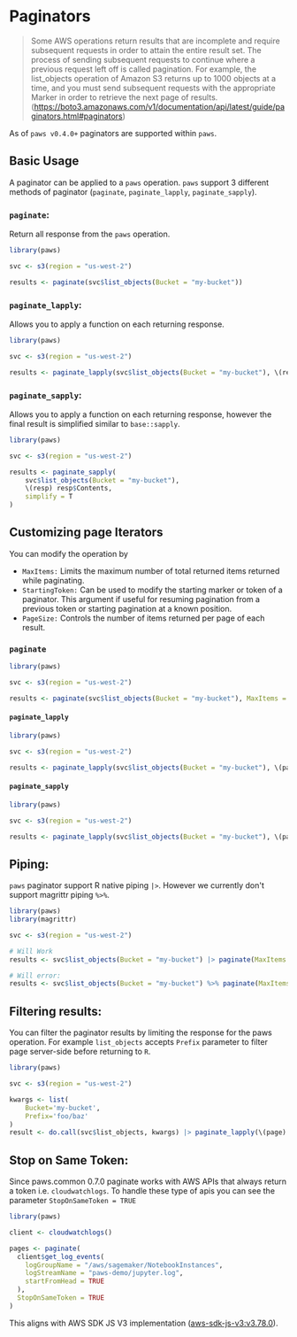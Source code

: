# Paginators

> Some AWS operations return results that are incomplete and require subsequent requests in order to attain the entire result set. The process of sending subsequent requests to continue where a previous request left off is called pagination. For example, the list_objects operation of Amazon S3 returns up to 1000 objects at a time, and you must send subsequent requests with the appropriate Marker in order to retrieve the next page of results.
(https://boto3.amazonaws.com/v1/documentation/api/latest/guide/paginators.html#paginators)


As of `paws v0.4.0+` paginators are supported within `paws`.

## Basic Usage

A paginator can be applied to a `paws` operation. `paws` support 3 different methods of paginator (`paginate`, `paginate_lapply`, `paginate_sapply`). 

### `paginate`:
Return all response from the `paws` operation.

```r
library(paws)

svc <- s3(region = "us-west-2")

results <- paginate(svc$list_objects(Bucket = "my-bucket"))
```

### `paginate_lapply`:
Allows you to apply a function on each returning response.
```r
library(paws)

svc <- s3(region = "us-west-2")

results <- paginate_lapply(svc$list_objects(Bucket = "my-bucket"), \(resp) resp$Contents)
```

### `paginate_sapply`:
Allows you to apply a function on each returning response, however the final result is simplified similar to `base::sapply`.
```r
library(paws)

svc <- s3(region = "us-west-2")

results <- paginate_sapply(
    svc$list_objects(Bucket = "my-bucket"),
    \(resp) resp$Contents,
    simplify = T
)
```

## Customizing page Iterators

You can modify the operation by

* `MaxItems:` 
    Limits the maximum number of total returned items returned while paginating.
* `StartingToken:`
    Can be used to modify the starting marker or token of a paginator. This argument if useful for resuming pagination from a previous token or starting pagination at a known position.
* `PageSize:`
    Controls the number of items returned per page of each result.


### `paginate`
```r
library(paws)

svc <- s3(region = "us-west-2")

results <- paginate(svc$list_objects(Bucket = "my-bucket"), MaxItems = 10)
```

#### `paginate_lapply`
```r
library(paws)

svc <- s3(region = "us-west-2")

results <- paginate_lapply(svc$list_objects(Bucket = "my-bucket"), \(page) page$Contents)
```

#### `paginate_sapply`
```r
library(paws)

svc <- s3(region = "us-west-2")

results <- paginate_lapply(svc$list_objects(Bucket = "my-bucket"), \(page) page$Contents)
```

## Piping:

`paws` paginator support R native piping `|>`. However we currently don't support magrittr piping `%>%`.

```r
library(paws)
library(magrittr)

svc <- s3(region = "us-west-2")

# Will Work
results <- svc$list_objects(Bucket = "my-bucket") |> paginate(MaxItems = 10)

# Will error:
results <- svc$list_objects(Bucket = "my-bucket") %>% paginate(MaxItems = 10)
```


## Filtering results:

You can filter the paginator results by limiting the response for the paws operation. For example `list_objects` accepts `Prefix` parameter to filter page server-side before returning to `R`.

```r
library(paws)

svc <- s3(region = "us-west-2")

kwargs <- list(
    Bucket='my-bucket',
    Prefix='foo/baz'
)
result <- do.call(svc$list_objects, kwargs) |> paginate_lapply(\(page) page$Contents)
```

## Stop on Same Token:

Since paws.common 0.7.0 paginate works with AWS APIs that always return a token i.e. `cloudwatchlogs`. To handle these type of apis you can see the parameter `StopOnSameToken = TRUE`

```r
library(paws)

client <- cloudwatchlogs()

pages <- paginate(
  client$get_log_events(
    logGroupName = "/aws/sagemaker/NotebookInstances",
    logStreamName = "paws-demo/jupyter.log",
    startFromHead = TRUE
  ),
  StopOnSameToken = TRUE
)
```
This aligns with AWS SDK JS V3 implementation ([aws-sdk-js-v3:v3.78.0](https://github.com/aws/aws-sdk-js-v3/releases/tag/v3.78.0)).
